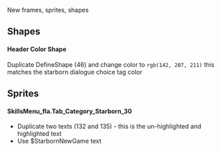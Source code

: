 New frames, sprites, shapes

## Shapes
#### Header Color Shape
Duplicate DefineShape (46) and change color to
`rgb(142, 207, 211)`
this matches the starborn dialogue choice tag color

## Sprites
#### SkillsMenu_fla.Tab_Category_Starborn_30
- Duplicate two texts (132 and 135) - this is the un-highlighted and highlighted text
- Use $StarbornNewGame text